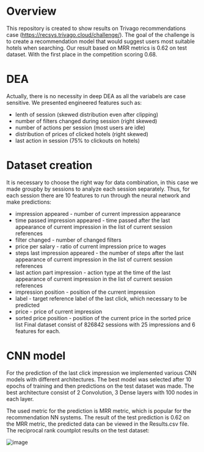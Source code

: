 # Overview
This repository is created to show results on Trivago recommendations case (https://recsys.trivago.cloud/challenge/).
The goal of the challenge is to create a recommendation model that would suggest users most suitable hotels when searching. 
Our result based on MRR metrics is 0.62 on test dataset. With the first place in the competition scoring 0.68. 
# DEA 
Actually, there is no necessity in deep DEA as all the variabels are case sensitive. We presented engineered features such as:
- lenth of session (skewed distribution even after clipping) 
- number of filters changed during session (right skewed)
- number of actions per session (most users are idle) 
- distribution of prices of clicked hotels (right skewed)
- last action in session (75% to clickouts on hotels)
# Dataset creation
It is necessary to choose the right way for data combination, in this case we made groupby by sessions to analyze each session separately. Thus, for each session there are 10 features to run through the neural network and make predictions:
- impression appeared - number of current impression appearance
- time passed impression appeared - time passed after the last appearance of current impression in the list of current session references
- filter changed - number of changed filters
- price per salary - ratio of current impression price to wages
- steps last impression appeared - the number of steps after the last appearance of current impression in the list of current session references
- last action part impression - action type at the time of the last appearance of current impression in the list of current session references
- impression position - position of the current impression
- label - target reference label of the last click, which necessary to be predicted
- price - price of current impression
- sorted price position - position of the current price in the sorted price list
Final dataset consist of 826842 sessions with 25 impressions and 6 features for each.
# CNN model
For the prediction of the last click impression we implemented various CNN models with different architectures. The best model was selected after 10 epochs of training and then predictions on the test dataset was made. The best architecture consist of 2 Convolution, 3 Dense layers with 100 nodes in each layer. 

The used metric for the prediction is MRR metric, which is popular for the recommendation NN systems. The result of the test prediction is 0.62 on the MRR metric, the predicted data can be viewed in the Results.csv file. The reciprocal rank countplot results on the test dataset:

![image](https://user-images.githubusercontent.com/109418051/194177177-f75550e8-8be7-478e-b765-02522d3f2b87.png)


